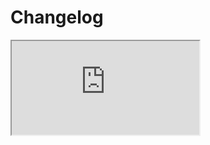 # Changelog  <a href="https://www.eblasoft.com.tr/espocrm-extension-page/last-login" target="_blank" id="ext-version" data-id="64ef04e1cce6f0281"></a>

<iframe class="changelog" src="https://crm.eblasoft.com.tr/?entryPoint=changeLog&exId=64ef04e1cce6f0281" allowfullscreen></iframe>